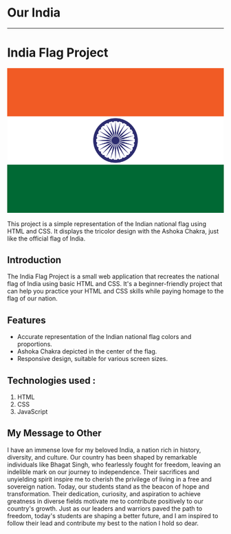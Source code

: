 # Our India

---

# India Flag Project

![India Flag](india.png)

This project is a simple representation of the Indian national flag using HTML and CSS. It displays the tricolor design with the Ashoka Chakra, just like the official flag of India.

## Introduction

The India Flag Project is a small web application that recreates the national flag of India using basic HTML and CSS. It's a beginner-friendly project that can help you practice your HTML and CSS skills while paying homage to the flag of our nation.

## Features

- Accurate representation of the Indian national flag colors and proportions.
- Ashoka Chakra depicted in the center of the flag.
- Responsive design, suitable for various screen sizes.

## Technologies used :
   1. HTML
   2. CSS
   3. JavaScript


## My Message to Other

I have an immense love for my beloved India, a nation rich in history, diversity, and culture. Our country has been shaped by remarkable individuals like Bhagat Singh, who fearlessly fought for freedom, leaving an indelible mark on our journey to independence. Their sacrifices and unyielding spirit inspire me to cherish the privilege of living in a free and sovereign nation. Today, our students stand as the beacon of hope and transformation. Their dedication, curiosity, and aspiration to achieve greatness in diverse fields motivate me to contribute positively to our country's growth. Just as our leaders and warriors paved the path to freedom, today's students are shaping a better future, and I am inspired to follow their lead and contribute my best to the nation I hold so dear.